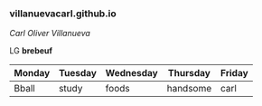 ### villanuevacarl.github.io
 *Carl Oliver Villanueva*

 LG **brebeuf**
 
| Monday  | Tuesday | Wednesday  | Thursday  | Friday |
| ------  | ------- | ---------- | --------  | ------ |
| Bball  | study |  foods | handsome | carl |
